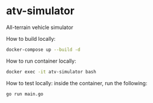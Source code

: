 # atv-simulator
All-terrain vehicle simulator

How to build locally:
```bash
docker-compose up --build -d
```

How to run container locally:
```bash
docker exec -it atv-simulator bash
```

How to test locally: inside the container, run the following:
```bash
go run main.go
```
